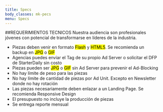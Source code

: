 ```yaml
---
title: Specs
body_classes: mk-pecs
menu: Specs
---
```


##REQUERIMIENTOS TECNICOS
Nuestra audiencia son profesionales jóvenes con potencial de transformarse en líderes de la industria.

+ Piezas deben venir en formato <mark>Flash</mark> y <mark>HTML5</mark>. Se recomienda un backup en <mark>JPG</mark> o <mark>GIF</mark>
+ Agencias puedes enviar el Tag de su propio Ad Server o solicitar el DFP de StarterDaily sin costo
+ Piezas pueden ser <mark>JPG</mark> o <mark>GIF</mark> sin Ad Server para prevenir el Ad-Blocking
+ No hay límite de peso para las piezas
+ No hay límite de cantidad de piezas por Ad Unit. Excepto en Newsletter donde no hay rotación
+ Las piezas necesariamente deben enlazar a un Landing Page. Se recomienda Responsive Design
+ El presupuesto no incluye la producción de piezas
+ Se entrega reporte mensual
